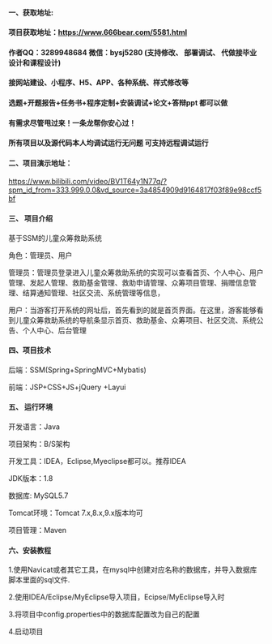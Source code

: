 

#### 一、获取地址:
#### 项目获取地址：https://www.666bear.com/5581.html
#### 作者QQ：3289948684 微信：bysj5280 (支持修改、 部署调试、 代做接毕业设计和课程设计)
#### 接网站建设、小程序、H5、APP、各种系统、样式修改等
#### 选题+开题报告+任务书+程序定制+安装调试+论文+答辩ppt 都可以做
#### 有需求尽管甩过来！一条龙帮你安心过！
#### 所有项目以及源代码本人均调试运行无问题 可支持远程调试运行


#### 二、项目演示地址：


https://www.bilibili.com/video/BV1T64y1N77q/?spm_id_from=333.999.0.0&vd_source=3a4854909d9164817f03f89e98ccf5bf

#### 三、 项目介绍
基于SSM的儿童众筹救助系统

角色：管理员、用户

管理员：管理员登录进入儿童众筹救助系统的实现可以查看首页、个人中心、用户管理、发起人管理、救助基金管理、救助申请管理、众筹项目管理、捐赠信息管理、结算通知管理、社区交流、系统管理等信息，

用户：当游客打开系统的网址后，首先看到的就是首页界面。在这里，游客能够看到儿童众筹救助系统的导航条显示首页、救助基金、众筹项目、社区交流、系统公告、个人中心、后台管理

#### 四、项目技术

后端：SSM(Spring+SpringMVC+Mybatis)

前端：JSP+CSS+JS+jQuery +Layui

#### 五、 运行环境
开发语言：Java

项目架构：B/S架构

开发工具：IDEA，Eclipse,Myeclipse都可以。推荐IDEA

JDK版本：1.8

数据库: MySQL5.7

Tomcat环境：Tomcat 7.x,8.x,9.x版本均可

项目管理：Maven



#### 六、安装教程

1.使用Navicat或者其它工具，在mysql中创建对应名称的数据库，并导入数据库脚本里面的sql文件.

2.使用IDEA/Eclipse/MyEclipse导入项目，Ecipse/MyEclipse导入时

3.将项目中config.properties中的数据库配置改为自己的配置

4.启动项目






